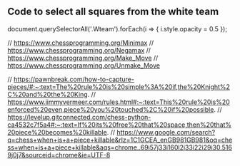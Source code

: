 ## Code to select all squares from the white team
document.querySelectorAll('.Wteam').forEach(i => { i.style.opacity = 0.5 });









// https://www.chessprogramming.org/Minimax
// https://www.chessprogramming.org/Negamax
// https://www.chessprogramming.org/Make_Move
// https://www.chessprogramming.org/Unmake_Move



// https://pawnbreak.com/how-to-capture-pieces/#:~:text=The%20rule%20is%20simple%3A%20if,the%20Knight%2C%20and%20the%20King.
// https://www.jimmyvermeer.com/rules.html#:~:text=This%20rule%20is%20enforced%20even,piece%20you%20touched%2C%20if%20possible.
// https://levelup.gitconnected.com/chess-python-ca4532c7f5a4#:~:text=If%20its%20free%20that%20space,then%20that%20piece%20becomes%20killable.
// https://www.google.com/search?q=chess+when+is+a+piece+killable&rlz=1C1GCEA_enGB981GB981&oq=chess+when+is+a+piece+killable&aqs=chrome..69i57j33i160l2j33i22i29i30.5169j0j7&sourceid=chrome&ie=UTF-8

